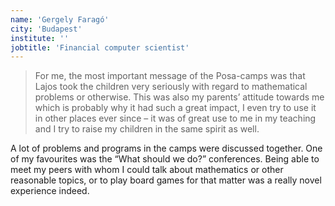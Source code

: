 ```yaml
---
name: 'Gergely Faragó'
city: 'Budapest'
institute: ''
jobtitle: 'Financial computer scientist'
---
```


> For me, the most important message of the Posa-camps was that Lajos took the children very seriously with regard to mathematical problems or otherwise. This was also my parents’ attitude towards me which is probably why it had such a great impact, I even try to use it in other places ever since – it was of great use to me in my teaching and I try to raise my children in the same spirit as well.

A lot of problems and programs in the camps were discussed together. One of my favourites was the “What should we do?” conferences. Being able to meet my peers with whom I could talk about mathematics or other reasonable topics, or to play board games for that matter was a really novel experience indeed.
